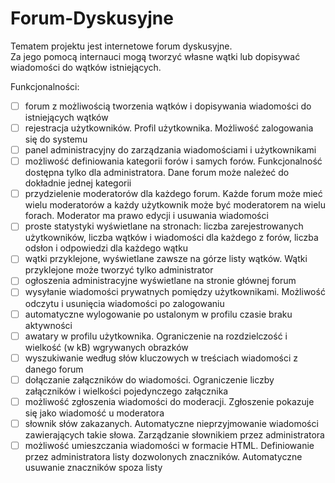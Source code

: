 # Forum-Dyskusyjne
Tematem projektu jest internetowe forum dyskusyjne.  
Za jego pomocą internauci mogą tworzyć własne wątki lub dopisywać wiadomości do wątków istniejących.

Funkcjonalności:
- [ ] forum z możliwością tworzenia wątków i dopisywania wiadomości do istniejących wątków
- [ ] rejestracja użytkowników. Profil użytkownika. Możliwość zalogowania się do systemu
- [ ] panel administracyjny do zarządzania wiadomościami i użytkownikami
- [ ] możliwość definiowania kategorii forów i samych forów. Funkcjonalność dostępna tylko dla
administratora. Dane forum może należeć do dokładnie jednej kategorii
- [ ] przydzielenie moderatorów dla każdego forum. Każde forum może mieć wielu moderatorów
a każdy użytkownik może być moderatorem na wielu forach. Moderator ma prawo edycji i
usuwania wiadomości
- [ ] proste statystyki wyświetlane na stronach: liczba zarejestrowanych użytkowników, liczba
wątków i wiadomości dla każdego z forów, liczba odsłon i odpowiedzi dla każdego wątku
- [ ] wątki przyklejone, wyświetlane zawsze na górze listy wątków. Wątki przyklejone może
tworzyć tylko administrator
- [ ] ogłoszenia administracyjne wyświetlane na stronie głównej forum
- [ ] wysyłanie wiadomości prywatnych pomiędzy użytkownikami. Możliwość odczytu i
usunięcia wiadomości po zalogowaniu
- [ ] automatyczne wylogowanie po ustalonym w profilu czasie braku aktywności
- [ ] awatary w profilu użytkownika. Ograniczenie na rozdzielczość i wielkość (w kB)
wgrywanych obrazków
- [ ] wyszukiwanie według słów kluczowych w treściach wiadomości z danego forum
- [ ] dołączanie załączników do wiadomości. Ograniczenie liczby załączników i wielkości
pojedynczego załącznika
- [ ] możliwość zgłoszenia wiadomości do moderacji. Zgłoszenie pokazuje się jako wiadomość u
moderatora
- [ ] słownik słów zakazanych. Automatyczne nieprzyjmowanie wiadomości zawierających takie
słowa. Zarządzanie słownikiem przez administratora
- [ ] możliwość umieszczania wiadomości w formacie HTML. Definiowanie przez
administratora listy dozwolonych znaczników. Automatyczne usuwanie znaczników spoza
listy
